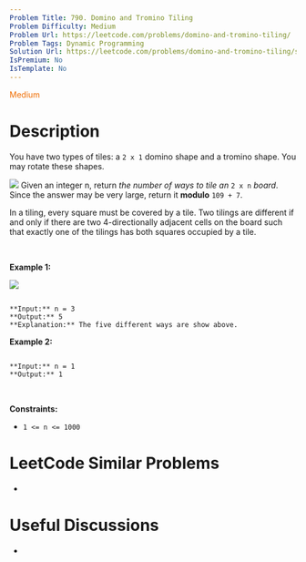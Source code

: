```yaml
---
Problem Title: 790. Domino and Tromino Tiling
Problem Difficulty: Medium
Problem Url: https://leetcode.com/problems/domino-and-tromino-tiling/
Problem Tags: Dynamic Programming
Solution Url: https://leetcode.com/problems/domino-and-tromino-tiling/solution/
IsPremium: No
IsTemplate: No
---
```


<span style="color: rgb(239, 108, 0);">Medium</span>

# Description

You have two types of tiles: a `2 x 1` domino shape and a tromino shape. You may rotate these shapes.


![](https://assets.leetcode.com/uploads/2021/07/15/lc-domino.jpg)
Given an integer n, return *the number of ways to tile an* `2 x n` *board*. Since the answer may be very large, return it **modulo** `109 + 7`.


In a tiling, every square must be covered by a tile. Two tilings are different if and only if there are two 4-directionally adjacent cells on the board such that exactly one of the tilings has both squares occupied by a tile.


 


**Example 1:**


![](https://assets.leetcode.com/uploads/2021/07/15/lc-domino1.jpg)

```

**Input:** n = 3
**Output:** 5
**Explanation:** The five different ways are show above.

```

**Example 2:**



```

**Input:** n = 1
**Output:** 1

```

 


**Constraints:**


* `1 <= n <= 1000`




# LeetCode Similar Problems

- []()

# Useful Discussions

- []()
